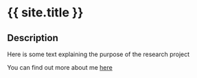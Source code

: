 # {{ site.title }}

## Description

Here is some text explaining the purpose of the research project

You can find out more about me [here](about.md)

